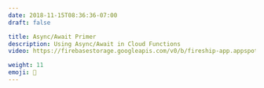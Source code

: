 ```yaml
---
date: 2018-11-15T08:36:36-07:00
draft: false

title: Async/Await Primer
description: Using Async/Await in Cloud Functions
video: https://firebasestorage.googleapis.com/v0/b/fireship-app.appspot.com/o/courses%2Fcloud-functions-master-course%2F3-asyncawait.mp4?alt=media&token=b4b4d38f-0a0f-4aec-b549-af8f5cf28c3a

weight: 11
emoji: 👯
---
```


